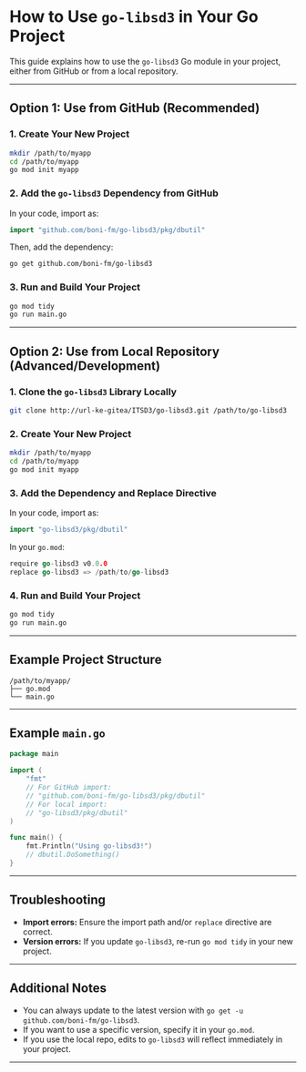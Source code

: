 

# How to Use `go-libsd3` in Your Go Project

This guide explains how to use the `go-libsd3` Go module in your project, either from GitHub or from a local repository.

---

## Option 1: Use from GitHub (Recommended)

### 1. Create Your New Project

```sh
mkdir /path/to/myapp
cd /path/to/myapp
go mod init myapp
```

### 2. Add the `go-libsd3` Dependency from GitHub

In your code, import as:

```go
import "github.com/boni-fm/go-libsd3/pkg/dbutil"
```

Then, add the dependency:

```sh
go get github.com/boni-fm/go-libsd3
```

### 3. Run and Build Your Project

```sh
go mod tidy
go run main.go
```

---

## Option 2: Use from Local Repository (Advanced/Development)

### 1. Clone the `go-libsd3` Library Locally

```sh
git clone http://url-ke-gitea/ITSD3/go-libsd3.git /path/to/go-libsd3
```

### 2. Create Your New Project

```sh
mkdir /path/to/myapp
cd /path/to/myapp
go mod init myapp
```

### 3. Add the Dependency and Replace Directive

In your code, import as:

```go
import "go-libsd3/pkg/dbutil"
```

In your `go.mod`:

```go
require go-libsd3 v0.0.0
replace go-libsd3 => /path/to/go-libsd3
```

### 4. Run and Build Your Project

```sh
go mod tidy
go run main.go
```

---

## Example Project Structure

```
/path/to/myapp/
├── go.mod
└── main.go
```

---

## Example `main.go`

```go
package main

import (
    "fmt"
    // For GitHub import:
    // "github.com/boni-fm/go-libsd3/pkg/dbutil"
    // For local import:
    // "go-libsd3/pkg/dbutil"
)

func main() {
    fmt.Println("Using go-libsd3!")
    // dbutil.DoSomething()
}
```

---

## Troubleshooting

- **Import errors:** Ensure the import path and/or `replace` directive are correct.
- **Version errors:** If you update `go-libsd3`, re-run `go mod tidy` in your new project.

---

## Additional Notes

- You can always update to the latest version with `go get -u github.com/boni-fm/go-libsd3`.
- If you want to use a specific version, specify it in your `go.mod`.
- If you use the local repo, edits to `go-libsd3` will reflect immediately in your project.

---